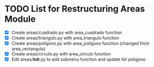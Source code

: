 # TODO List for Restructuring Areas Module

- [x] Create areas/cuadrado.py with area_cuadrado function
- [x] Create areas/triangulo.py with area_triangulo function
- [x] Create areas/poligono.py with area_poligono function (changed from area_rectangulo)
- [x] Create areas/circulo.py with area_circulo function
- [x] Edit areas/__init__.py to add submenu function and update for poligono
